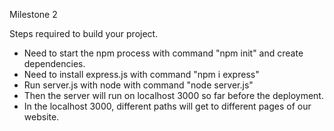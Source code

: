 Milestone 2

Steps required to build your project.

- Need to start the npm process with command "npm init" and create dependencies.
- Need to install express.js with command "npm i express"
- Run server.js with node with command "node server.js"
- Then the server will run on localhost 3000 so far before the deployment. 
- In the localhost 3000, different paths will get to different pages of our website.
